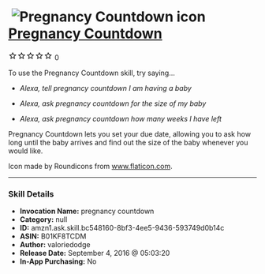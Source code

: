 # &nbsp;<img src="skill_icon" alt="Pregnancy Countdown icon" width="36"> [Pregnancy Countdown](http://alexa.amazon.com/#skills/amzn1.ask.skill.bc548160-8bf3-4ee5-9436-593749d0b14c)
![0 stars](../../images/ic_star_border_black_18dp_1x.png)![0 stars](../../images/ic_star_border_black_18dp_1x.png)![0 stars](../../images/ic_star_border_black_18dp_1x.png)![0 stars](../../images/ic_star_border_black_18dp_1x.png)![0 stars](../../images/ic_star_border_black_18dp_1x.png) 0

To use the Pregnancy Countdown skill, try saying...

* *Alexa, tell pregnancy countdown I am having a baby*

* *Alexa, ask pregnancy countdown for the size of my baby*

* *Alexa, ask pregnancy countdown how many weeks I have left*

Pregnancy Countdown lets you set your due date, allowing you to ask how long until the baby arrives and find out the size of the baby whenever you would like.

Icon made by Roundicons from www.flaticon.com.

***

### Skill Details

* **Invocation Name:** pregnancy countdown
* **Category:** null
* **ID:** amzn1.ask.skill.bc548160-8bf3-4ee5-9436-593749d0b14c
* **ASIN:** B01KF8TCDM
* **Author:** valoriedodge
* **Release Date:** September 4, 2016 @ 05:03:20
* **In-App Purchasing:** No
